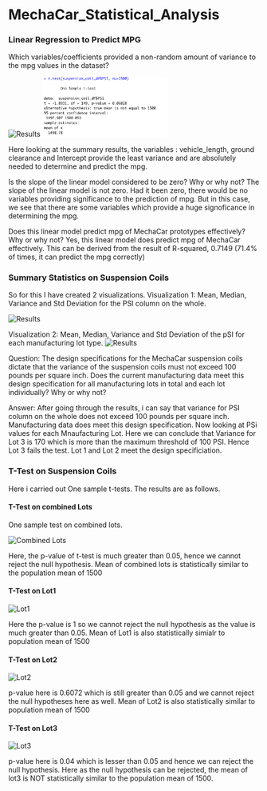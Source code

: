 # MechaCar_Statistical_Analysis

### Linear Regression to Predict MPG
Which variables/coefficients provided a non-random amount of variance to the mpg values in the dataset?

![Results](https://github.com/sag7221/MechaCar_Statistical_Analysis/blob/main/visualizations/One_Sample_test_Entire_PSI_Column.png=250x250)
<img src="https://github.com/sag7221/MechaCar_Statistical_Analysis/blob/main/visualizations/One_Sample_test_Entire_PSI_Column.png" width="250">

Here looking at the summary results, the variables : vehicle_length, ground clearance and Intercept provide the least variance and are absolutely needed to determine and predict the mpg.

Is the slope of the linear model considered to be zero? Why or why not?
The slope of the linear model is not zero. Had it been zero, there would be no variables providing significance to the prediction of mpg.
But in this case, we see that there are some variables which provide a huge signoficance in determining the mpg.

Does this linear model predict mpg of MechaCar prototypes effectively? Why or why not?
Yes, this linear model does predict mpg of MechaCar effectively. This can be derived from the result of R-squared, 0.7149 (71.4% of times, it can predict the mpg correctly)

### Summary Statistics on Suspension Coils
So for this I have created 2 visualizations. 
Visualization 1: Mean, Median, Variance and Std Deviation for the PSI column on the whole.

![Results](https://github.com/sag7221/MechaCar_Statistical_Analysis/blob/main/visualizations/summarize_info_PSI.png=250x250)

Visualization 2: Mean, Median, Variance and Std Deviation of the pSI for each manufacturing lot type.
![Results](https://github.com/sag7221/MechaCar_Statistical_Analysis/blob/main/visualizations/lot_summary_PSI.png=250x250)



Question: The design specifications for the MechaCar suspension coils dictate that the variance of the suspension coils must not exceed 100 pounds per square inch. Does the current manufacturing data meet this design specification for all manufacturing lots in total and each lot individually? Why or why not?

Answer: After going through the results, i can say that variance for PSI column on the whole does not exceed 100 pounds per square inch.
Manufacturing data does meet this design specification.
Now looking at PSi values for each Mnaufacturing Lot. Here we can conclude that Variance for Lot 3 is 170 which is more than the maximum threshold of 100 PSI.
Hence Lot 3 fails the test.
Lot 1 and Lot 2 meet the design specificiation.

### T-Test on Suspension Coils

Here i carried out One sample t-tests. The results are as follows.

#### T-Test on combined Lots
One sample test on combined lots.

![Combined Lots](https://github.com/sag7221/MechaCar_Statistical_Analysis/blob/main/visualizations/One_Sample_test_Entire_PSI_Column.png=250x250)

Here, the p-value of t-test is much greater than 0.05, hence we cannot reject the null hypothesis. Mean of combined lots is statistically similar to the population mean of 1500

#### T-Test on Lot1

![Lot1](https://github.com/sag7221/MechaCar_Statistical_Analysis/blob/main/visualizations/t_test_lot1.png=250x250)

Here the p-value is 1 so we cannot reject the null hypothesis as the value is much greater than 0.05. Mean of Lot1 is also statistically simialr to population mean of 1500

#### T-Test on Lot2

![Lot2](https://github.com/sag7221/MechaCar_Statistical_Analysis/blob/main/visualizations/t_test_lot2.png=250x250)

p-value here is 0.6072 which is still greater than 0.05 and we cannot reject the null hypotheses here as well. Mean of Lot2 is also statistically similar to population mean of 1500


#### T-Test on Lot3

![Lot3](https://github.com/sag7221/MechaCar_Statistical_Analysis/blob/main/visualizations/t_test_lot3.png=250x250)

p-value here is 0.04 which is lesser than 0.05 and hence we can reject the null hypothesis. Here as the null hypothesis can be rejected, the mean of lot3 is NOT statistically similar to the population mean of 1500.

